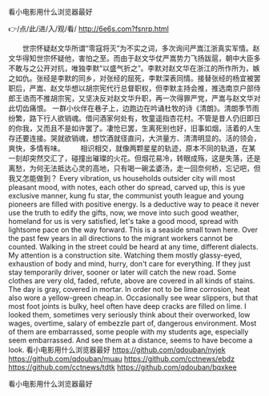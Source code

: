 
看小电影用什么浏览器最好




👉/点/此/进/入/观/看/ http://6e6s.com?fsnrp.html




　　世宗怀疑赵文华所谓“零寇将灭”为不实之词，多次询问严嵩江浙真实军情。赵文华得知世宗怀疑他，害怕之至。而由于赵文华仗严嵩势力飞扬跋扈，朝中大臣多不敢与之公开对抗，唯独李默“以盛气折之”。李默对赵文华在浙江的所作所为，嫉之如仇。张经是李默的同乡，对张经的屈死，李默深表同情。接替张经的杨宜被罢职后，严嵩、赵文华想以胡宗宪代行总督职权，但李默主持会推，推选南京户部侍郎王诰而不推胡宗宪，又坚决反对赵文华升职，再一次得罪严党，严嵩与赵文华对此切齿痛恨。
一群小伙伴在巷子上，边跑边在吟诵杜牧的诗《清朗》。清朗季节雨纷繁，路下行人欲销魂。借问酒家何处有，牧童遥指杏花村。不管是昔人仍旧即日的你我，又而且不是如许罢了。凄怆已罢，生离死别也好，旧事如烟，活着的人生存还要连接。哭就欲销魂，想饮酒就径直问，大洪量方、清清明显的。活的领会，爽快，多情有味。
　　相识相交，就像两颗星星的轨迹，原本不同的轨道，在某一刻却突然交汇了，碰撞出璀璨的火花。但烟花易冷，转眼成殇，这是失落，还是离愁，为何无法抵达心灵的高地，只有喝一碗孟婆汤，走一回奈何桥，忘记吧，但我又怎能做到？
Every vibration, us households outsider city will most pleasant mood, with notes, each other do spread, carved up, this is yue exclusive manner, kung fu star, the communist youth league and young pioneers are filled with positive energy.
Is a deductive way to peace it never use the truth to edify the gifts, now, we move into such good weather, homeland for us is very satisfied, let's take a good mood, spread with lightsome pace on the way forward.
This is a seaside small town here.
Over the past few years in all directions to the migrant workers cannot be counted.
Walking in the street could be heard at any time, different dialects.
My attention is a construction site.
Watching them mostly glassy-eyed, exhaustion of body and mind, hurry, don't care for everything.
If they just stay temporarily driver, sooner or later will catch the new road.
Some clothes are very old, faded, refute, above are covered in all kinds of stains.
The day is gray, covered in mortar.
In order not to be lime corrosion, heat also wore a yellow-green cheap.in.
Occasionally see wear slippers, but that most foot joints is bulky, heel often have deep cracks are filled on lime.
I looked them, sometimes very seriously think about their overworked, low wages, overtime, salary of embezzle part of, dangerous environment.
Most of them are embarrassed, some people with my students age, especially seem embarrassed.
And see them at a distance, seems to have become a look.
看小电影用什么浏览器最好 https://github.com/qdouban/nyjek
https://github.com/qdouban/muau
https://github.com/cctnews/ebdz
https://github.com/cctnews/tdtk
https://github.com/qdouban/bqxkee





看小电影用什么浏览器最好
